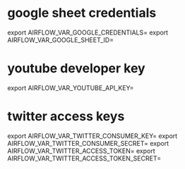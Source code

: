 # google sheet credentials
export AIRFLOW_VAR_GOOGLE_CREDENTIALS=
export AIRFLOW_VAR_GOOGLE_SHEET_ID=

# youtube developer key
export AIRFLOW_VAR_YOUTUBE_API_KEY=

# twitter access keys
export AIRFLOW_VAR_TWITTER_CONSUMER_KEY=
export AIRFLOW_VAR_TWITTER_CONSUMER_SECRET=
export AIRFLOW_VAR_TWITTER_ACCESS_TOKEN=
export AIRFLOW_VAR_TWITTER_ACCESS_TOKEN_SECRET=